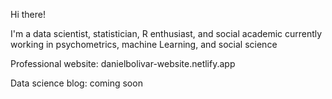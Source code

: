 Hi there!

I'm a data scientist, statistician, R enthusiast, and social academic currently working in psychometrics, machine Learning, and social science

Professional website: danielbolivar-website.netlify.app 

Data science blog: coming soon 



<!---
daniel004bolivar/daniel004bolivar is a ✨ special ✨ repository because its `README.md` (this file) appears on your GitHub profile.
You can click the Preview link to take a look at your changes.
--->

